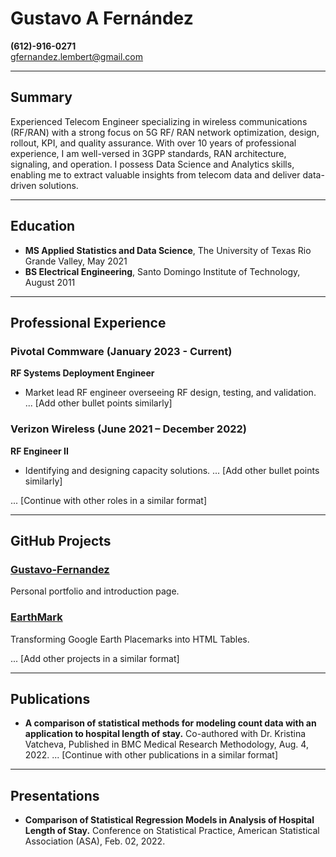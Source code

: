 # Gustavo A Fernández

 **(612)-916-0271**  
 [gfernandez.lembert@gmail.com](mailto:gfernandez.lembert@gmail.com)

---

## Summary

Experienced Telecom Engineer specializing in wireless communications (RF/RAN) with a strong focus on 5G RF/ RAN network optimization, design, rollout, KPI, and quality assurance. With over 10 years of professional experience, I am well-versed in 3GPP standards, RAN architecture, signaling, and operation. I possess Data Science and Analytics skills, enabling me to extract valuable insights from telecom data and deliver data-driven solutions.

---

## Education

- **MS Applied Statistics and Data Science**, The University of Texas Rio Grande Valley, May 2021
- **BS Electrical Engineering**, Santo Domingo Institute of Technology, August 2011

---

## Professional Experience

### Pivotal Commware (January 2023 - Current)
**RF Systems Deployment Engineer**  
- Market lead RF engineer overseeing RF design, testing, and validation.
... [Add other bullet points similarly]

### Verizon Wireless (June 2021 – December 2022)
**RF Engineer II**  
- Identifying and designing capacity solutions.
... [Add other bullet points similarly]

... [Continue with other roles in a similar format]

---

## GitHub Projects

### [Gustavo-Fernandez](https://github.com/gustavofernandezlembert/Gustavo-Fernandez)
Personal portfolio and introduction page.

### [EarthMark](https://github.com/gustavofernandezlembert/Placemarks.KML_TO_HTML)
Transforming Google Earth Placemarks into HTML Tables.

... [Add other projects in a similar format]

---

## Publications

- **A comparison of statistical methods for modeling count data with an application to hospital length of stay.** Co-authored with Dr. Kristina Vatcheva, Published in BMC Medical Research Methodology, Aug. 4, 2022.
... [Continue with other publications in a similar format]

---

## Presentations

- **Comparison of Statistical Regression Models in Analysis of Hospital Length of Stay.** Conference on Statistical Practice, American Statistical Association (ASA), Feb. 02, 2022.
